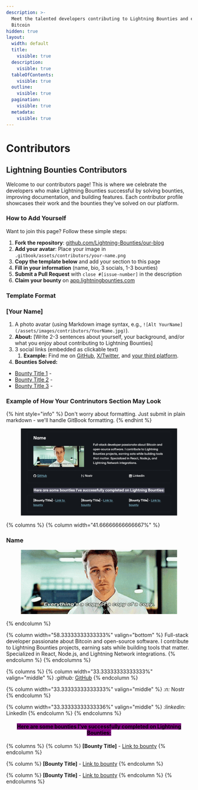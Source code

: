 ```yaml
---
description: >-
  Meet the talented developers contributing to Lightning Bounties and earning
  Bitcoin
hidden: true
layout:
  width: default
  title:
    visible: true
  description:
    visible: true
  tableOfContents:
    visible: true
  outline:
    visible: true
  pagination:
    visible: true
  metadata:
    visible: true
---
```


# Contributors

## Lightning Bounties Contributors

Welcome to our contributors page! This is where we celebrate the developers who make Lightning Bounties successful by solving bounties, improving documentation, and building features. Each contributor profile showcases their work and the bounties they've solved on our platform.



### How to Add Yourself

Want to join this page? Follow these simple steps:

1. **Fork the repository**: [github.com/Lightning-Bounties/our-blog](https://github.com/Lightning-Bounties/our-blog)
2. **Add your avatar**: Place your image in `.gitbook/assets/contributors/your-name.png`
3. **Copy the template below** and add your section to this page
4. **Fill in your information** (name, bio, 3 socials, 1-3 bounties)
5. **Submit a Pull Request** with `close #[issue-number]` in the description
6. **Claim your bounty** on [app.lightningbounties.com](https://app.lightningbounties.com)



### Template Format

### \[Your Name] <a href="#your-name" id="your-name"></a>

1. A photo avatar (using Markdown image syntax, e.g., `![Alt YourName](/assets/images/contributors/YourName.jpg)`).
2. **About:** \[Write 2-3 sentences about yourself, your background, and/or what you enjoy about contributing to Lightning Bounties]
3. 3 social links (embedded as clickable text)
   1. &#x20;**Example:** Find me on [GitHub](https://github.com/yourusername), [X/Twitter](https://x.com/yourhandle), and [your third platform](https://yourlink.com/).
4. **Bounties Solved:**

* [Bounty Title 1](https://app.lightningbounties.com/issue/abc123) -&#x20;
* [Bounty Title 2](https://app.lightningbounties.com/issue/def456) -&#x20;
* [Bounty Title 3](https://app.lightningbounties.com/issue/ghi789) -&#x20;



### Example of How Your Contrinutors Section May Look

{% hint style="info" %}
Don't worry about formatting. Just submit in plain markdown - we'll handle GitBook formatting.
{% endhint %}

<figure><img src=".gitbook/assets/image (44).png" alt=""><figcaption></figcaption></figure>



{% columns %}
{% column width="41.66666666666667%" %}
### Name

<figure><img src=".gitbook/assets/fightclub-everythings-a-copy-of-a-copy.gif" alt=""><figcaption></figcaption></figure>
{% endcolumn %}

{% column width="58.33333333333333%" valign="bottom" %}
Full-stack developer passionate about Bitcoin and open-source software. I contribute to Lightning Bounties projects, earning sats while building tools that matter. Specialized in React, Node.js, and Lightning Network integrations.
{% endcolumn %}
{% endcolumns %}

{% columns %}
{% column width="33.33333333333333%" valign="middle" %}
<i class="fa-github">:github:</i> [GitHub](https://github.com/aliraza556)
{% endcolumn %}

{% column width="33.33333333333333%" valign="middle" %}
<i class="fa-n">:n:</i> Nostr&#x20;
{% endcolumn %}

{% column width="33.33333333333336%" valign="middle" %}
<i class="fa-linkedin">:linkedin:</i> LinkedIn
{% endcolumn %}
{% endcolumns %}

<h4 align="center"><mark style="background-color:purple;">Here are some bounties I've successfully completed on Lightning Bounties:</mark></h4>

{% columns %}
{% column %}
**\[Bounty Title]** - [Link to bounty](https://app.lightningbounties.com/issue/your-bounty-id)
{% endcolumn %}

{% column %}
**\[Bounty Title]** - [Link to bounty](https://app.lightningbounties.com/issue/your-bounty-id)
{% endcolumn %}

{% column %}
**\[Bounty Title]** - [Link to bounty](https://app.lightningbounties.com/issue/your-bounty-id)
{% endcolumn %}
{% endcolumns %}

